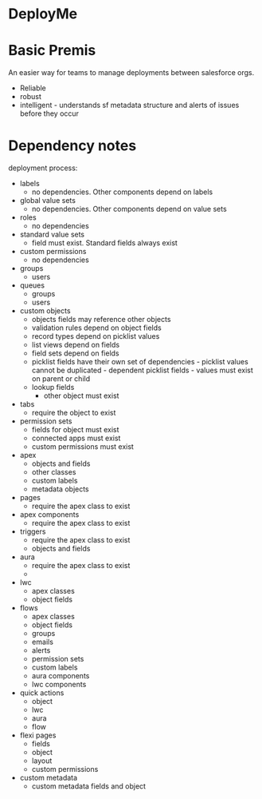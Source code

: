 # DeployMe

# Basic Premis

An easier way for teams to manage deployments between salesforce orgs.
- Reliable
- robust
- intelligent - understands sf metadata structure and alerts of issues before they occur

# Dependency notes
deployment process:
- labels
	- no dependencies. Other components depend on labels
- global value sets
	- no dependencies. Other components depend on value sets
- roles
	- no dependencies
- standard value sets
	- field must exist. Standard fields always exist
- custom permissions
	- no dependencies
- groups
	- users
- queues
	- groups
	- users
- custom objects
	- objects fields may reference other objects
	- validation rules depend on object fields
	- record types depend on picklist values
	- list views depend on fields
	- field sets depend on fields
	- picklist fields have their own set of dependencies
			- picklist values cannot be duplicated
			- dependent picklist fields - values must exist on parent or child
	- lookup fields
		- other object must exist
- tabs
	- require the object to exist
- permission sets
	- fields for object must exist
	- connected apps must exist
	- custom permissions must exist
- apex
	- objects and fields
	- other classes
	- custom labels
	- metadata objects
- pages
	- require the apex class to exist
- apex components
	- require the apex class to exist
- triggers
	- require the apex class to exist
	- objects and fields
- aura
	- require the apex class to exist
	-
- lwc
	- apex classes
	- object fields
- flows
	- apex classes
	- object fields
	- groups
	- emails
	- alerts
	- permission sets
	- custom labels
	- aura components
	- lwc components
- quick actions
	- object
	- lwc
	- aura
	- flow
- flexi pages
	- fields
	- object
	- layout
	- custom permissions
- custom metadata
	- custom metadata fields and object
